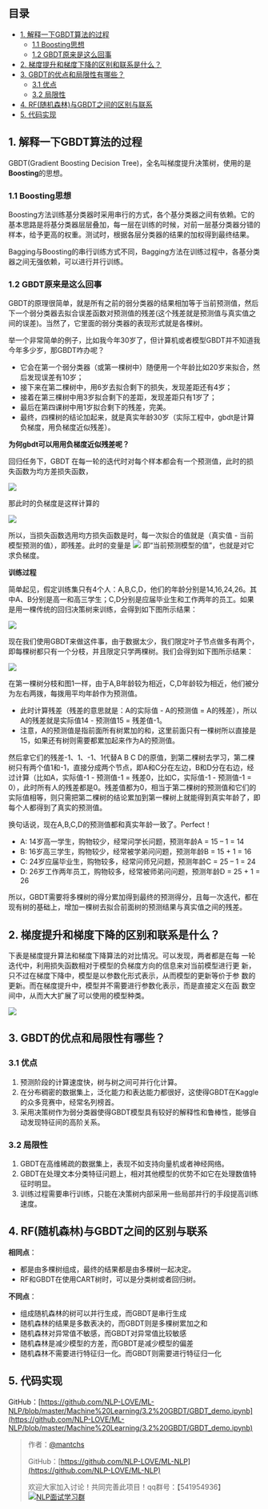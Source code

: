 ## 目录
- [1. 解释一下GBDT算法的过程](https://github.com/NLP-LOVE/ML-NLP/tree/master/Machine%20Learning/3.2%20GBDT#1-解释一下gbdt算法的过程)
  - [1.1 Boosting思想](https://github.com/NLP-LOVE/ML-NLP/tree/master/Machine%20Learning/3.2%20GBDT#11-boosting思想)
  - [1.2 GBDT原来是这么回事](https://github.com/NLP-LOVE/ML-NLP/tree/master/Machine%20Learning/3.2%20GBDT#12-gbdt原来是这么回事)
- [2. 梯度提升和梯度下降的区别和联系是什么？](https://github.com/NLP-LOVE/ML-NLP/tree/master/Machine%20Learning/3.2%20GBDT#2-梯度提升和梯度下降的区别和联系是什么)
- [3. GBDT的优点和局限性有哪些？](https://github.com/NLP-LOVE/ML-NLP/tree/master/Machine%20Learning/3.2%20GBDT#3-gbdt的优点和局限性有哪些)
  - [3.1 优点](https://github.com/NLP-LOVE/ML-NLP/tree/master/Machine%20Learning/3.2%20GBDT#31-优点)
  - [3.2 局限性](https://github.com/NLP-LOVE/ML-NLP/tree/master/Machine%20Learning/3.2%20GBDT#32-局限性)
- [4. RF(随机森林)与GBDT之间的区别与联系](https://github.com/NLP-LOVE/ML-NLP/tree/master/Machine%20Learning/3.2%20GBDT#4-rf随机森林与gbdt之间的区别与联系)
- [5. 代码实现](https://github.com/NLP-LOVE/ML-NLP/blob/master/Machine%20Learning/3.2%20GBDT/GBDT_demo.ipynb)

## 1. 解释一下GBDT算法的过程

GBDT(Gradient Boosting Decision Tree)，全名叫梯度提升决策树，使用的是**Boosting**的思想。

### 1.1 Boosting思想

Boosting方法训练基分类器时采用串行的方式，各个基分类器之间有依赖。它的基本思路是将基分类器层层叠加，每一层在训练的时候，对前一层基分类器分错的样本，给予更高的权重。测试时，根据各层分类器的结果的加权得到最终结果。 

Bagging与Boosting的串行训练方式不同，Bagging方法在训练过程中，各基分类器之间无强依赖，可以进行并行训练。

### 1.2 GBDT原来是这么回事

GBDT的原理很简单，就是所有之前的弱分类器的结果相加等于当前预测值，然后下一个弱分类器去拟合误差函数对预测值的残差(这个残差就是预测值与真实值之间的误差)。当然了，它里面的弱分类器的表现形式就是各棵树。

举一个非常简单的例子，比如我今年30岁了，但计算机或者模型GBDT并不知道我今年多少岁，那GBDT咋办呢？

- 它会在第一个弱分类器（或第一棵树中）随便用一个年龄比如20岁来拟合，然后发现误差有10岁；
- 接下来在第二棵树中，用6岁去拟合剩下的损失，发现差距还有4岁；
- 接着在第三棵树中用3岁拟合剩下的差距，发现差距只有1岁了；
- 最后在第四课树中用1岁拟合剩下的残差，完美。
- 最终，四棵树的结论加起来，就是真实年龄30岁（实际工程中，gbdt是计算负梯度，用负梯度近似残差）。

**为何gbdt可以用用负梯度近似残差呢？**

回归任务下，GBDT 在每一轮的迭代时对每个样本都会有一个预测值，此时的损失函数为均方差损失函数，

![](https://julyedu-img.oss-cn-beijing.aliyuncs.com/quesbase64155214962034944638.gif)

那此时的负梯度是这样计算的

![](https://julyedu-img.oss-cn-beijing.aliyuncs.com/quesbase64155214962416670973.gif)

所以，当损失函数选用均方损失函数是时，每一次拟合的值就是（真实值 - 当前模型预测的值），即残差。此时的变量是
![](https://julyedu-img.oss-cn-beijing.aliyuncs.com/quesbase64155214963633267938.gif)
即“当前预测模型的值”，也就是对它求负梯度。


**训练过程**

简单起见，假定训练集只有4个人：A,B,C,D，他们的年龄分别是14,16,24,26。其中A、B分别是高一和高三学生；C,D分别是应届毕业生和工作两年的员工。如果是用一棵传统的回归决策树来训练，会得到如下图所示结果：

![](https://julyedu-img.oss-cn-beijing.aliyuncs.com/quesbase64153438568191303958.png)

现在我们使用GBDT来做这件事，由于数据太少，我们限定叶子节点做多有两个，即每棵树都只有一个分枝，并且限定只学两棵树。我们会得到如下图所示结果：

![](https://julyedu-img.oss-cn-beijing.aliyuncs.com/quesbase64153438570529256895.png)

在第一棵树分枝和图1一样，由于A,B年龄较为相近，C,D年龄较为相近，他们被分为左右两拨，每拨用平均年龄作为预测值。

- 此时计算残差（残差的意思就是：A的实际值 - A的预测值 = A的残差），所以A的残差就是实际值14 - 预测值15 = 残差值-1。
- 注意，A的预测值是指前面所有树累加的和，这里前面只有一棵树所以直接是15，如果还有树则需要都累加起来作为A的预测值。

然后拿它们的残差-1、1、-1、1代替A B C D的原值，到第二棵树去学习，第二棵树只有两个值1和-1，直接分成两个节点，即A和C分在左边，B和D分在右边，经过计算（比如A，实际值-1 - 预测值-1 = 残差0，比如C，实际值-1 - 预测值-1 = 0），此时所有人的残差都是0。残差值都为0，相当于第二棵树的预测值和它们的实际值相等，则只需把第二棵树的结论累加到第一棵树上就能得到真实年龄了，即每个人都得到了真实的预测值。

换句话说，现在A,B,C,D的预测值都和真实年龄一致了。Perfect！

- A: 14岁高一学生，购物较少，经常问学长问题，预测年龄A = 15 – 1 = 14
- B: 16岁高三学生，购物较少，经常被学弟问问题，预测年龄B = 15 + 1 = 16
- C: 24岁应届毕业生，购物较多，经常问师兄问题，预测年龄C = 25 – 1 = 24
- D: 26岁工作两年员工，购物较多，经常被师弟问问题，预测年龄D = 25 + 1 = 26

所以，GBDT需要将多棵树的得分累加得到最终的预测得分，且每一次迭代，都在现有树的基础上，增加一棵树去拟合前面树的预测结果与真实值之间的残差。

## 2. 梯度提升和梯度下降的区别和联系是什么？ 

下表是梯度提升算法和梯度下降算法的对比情况。可以发现，两者都是在每 一轮迭代中，利用损失函数相对于模型的负梯度方向的信息来对当前模型进行更 新，只不过在梯度下降中，模型是以参数化形式表示，从而模型的更新等价于参 数的更新。而在梯度提升中，模型并不需要进行参数化表示，而是直接定义在函 数空间中，从而大大扩展了可以使用的模型种类。

![](http://wx3.sinaimg.cn/mw690/00630Defgy1g4tdwhqzsdj30rp0afdho.jpg)

## 3. **GBDT**的优点和局限性有哪些？ 

### 3.1 优点

1. 预测阶段的计算速度快，树与树之间可并行化计算。
2. 在分布稠密的数据集上，泛化能力和表达能力都很好，这使得GBDT在Kaggle的众多竞赛中，经常名列榜首。 
3. 采用决策树作为弱分类器使得GBDT模型具有较好的解释性和鲁棒性，能够自动发现特征间的高阶关系。

### 3.2 局限性

1. GBDT在高维稀疏的数据集上，表现不如支持向量机或者神经网络。
2. GBDT在处理文本分类特征问题上，相对其他模型的优势不如它在处理数值特征时明显。 
3. 训练过程需要串行训练，只能在决策树内部采用一些局部并行的手段提高训练速度。 

## 4. RF(随机森林)与GBDT之间的区别与联系

**相同点**：

- 都是由多棵树组成，最终的结果都是由多棵树一起决定。
- RF和GBDT在使用CART树时，可以是分类树或者回归树。

**不同点**：

- 组成随机森林的树可以并行生成，而GBDT是串行生成
- 随机森林的结果是多数表决的，而GBDT则是多棵树累加之和
- 随机森林对异常值不敏感，而GBDT对异常值比较敏感
- 随机森林是减少模型的方差，而GBDT是减少模型的偏差
- 随机森林不需要进行特征归一化。而GBDT则需要进行特征归一化

## 5. 代码实现

GitHub：[https://github.com/NLP-LOVE/ML-NLP/blob/master/Machine%20Learning/3.2%20GBDT/GBDT_demo.ipynb](https://github.com/NLP-LOVE/ML-NLP/blob/master/Machine%20Learning/3.2%20GBDT/GBDT_demo.ipynb)

> 作者：[@mantchs](https://github.com/NLP-LOVE/ML-NLP)
>
> GitHub：[https://github.com/NLP-LOVE/ML-NLP](https://github.com/NLP-LOVE/ML-NLP)
>
> 欢迎大家加入讨论！共同完善此项目！qq群号：【541954936】<a target="_blank" href="//shang.qq.com/wpa/qunwpa?idkey=863f915b9178560bd32ca07cd090a7d9e6f5f90fcff5667489697b1621cecdb3"><img border="0" src="http://pub.idqqimg.com/wpa/images/group.png" alt="NLP面试学习群" title="NLP面试学习群"></a>



